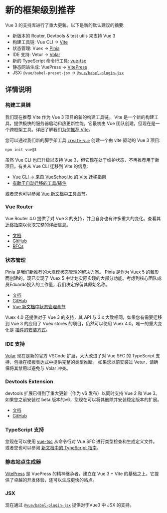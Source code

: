 # 新的框架级别推荐

Vue 3 的支持库进行了重大更新。以下是新的默认建议的摘要:

- 新版本的 Router, Devtools & test utils 来支持 Vue 3
- 构建工具链: Vue CLI -> [Vite](https://vitejs.dev/)
- 状态管理: Vuex -> [Pinia](https://pinia.vuejs.org/)
- IDE 支持: Vetur -> [Volar](https://marketplace.visualstudio.com/items?itemName=johnsoncodehk.volar)
- 新的 TypeScript 命令行工具: [vue-tsc](https://github.com/johnsoncodehk/volar/tree/master/vue-language-tools/vue-tsc)
- 静态网站生成: VuePress -> [VitePress](https://vitepress.vuejs.org/)
- JSX: `@vue/babel-preset-jsx` -> [`@vue/babel-plugin-jsx`](https://github.com/vuejs/babel-plugin-jsx)

## 详情说明

### 构建工具链

我们现在推荐 Vite 作为 Vue 3 项目的新的构建工具链。 Vite 是一个新的构建工具，提供极快的服务器启动和热更新性能。它最初由 Vue 团队创建，但现在是一个跨框架工具。详细了解我们[为何推荐 Vite](https://cn.vitejs.dev/guide/why.html)。

您可以通过我们新的脚手架工具 [`create-vue`](https://github.com/vuejs/create-vue) 创建一个由 vite 驱动的 Vue 3 项目:

```bash
npm init vue@3
```

虽然 Vue CLI 也已升级以支持 Vue 3，但它现在处于维护状态，不再推荐用于新项目。有关从 Vue CLI 迁移到 Vite 的信息:

- [Vue CLI -> 来自 VueSchool.io 的 Vite 迁移指南](https://vueschool.io/articles/vuejs-tutorials/how-to-migrate-from-vue-cli-to-vite/)
- [有助于自动迁移的工具/插件](https://github.com/vitejs/awesome-vite#vue-cli)

或者您也可以参阅 [Vue 新文档中工具章节](https://cn.vuejs.org/guide/scaling-up/tooling.html)。

### Vue Router

Vue Router 4.0 提供了对 Vue 3 的支持，并且自身也有许多重大的变化。查看其[迁移指南](https://router.vuejs.org/zh/guide/migration/index.html)以获取完整的详细信息。

- [文档](https://router.vuejs.org/zh/index.html)
- [GitHub](https://github.com/vuejs/router)
- [RFCs](https://github.com/vuejs/rfcs/pulls?q=is%3Apr+is%3Amerged+label%3Arouter)

### 状态管理

Pinia 是我们新推荐的大规模状态管理的解决方案。 Pinia 是作为 Vuex 5 的雏形而创建的，现已实现了 Vuex 5 中计划实际实现的大部分功能。考虑到核心团队成员Eduardo投入的工作量，我们决定保留其原始名称。

- [文档](https://pinia.vuejs.org/zh/index.html)
- [GitHub](https://github.com/vuejs/pinia)
- [Vue 新文档中状态管理章节](https://cn.vuejs.org/guide/scaling-up/state-management.html)

Vuex 4.0 还提供对于 Vue 3 的支持，其 API 与 3.x 大致相同，如果您有需要迁移到 Vue 3 的应用了 Vuex stores 的项目，仍然可以使用 Vuex 4.0。唯一的重大变化是 [插件的安装方式](https://vuex.vuejs.org/zh/guide/migrating-to-4-0-from-3-x.html#%E5%AE%89%E8%A3%85%E8%BF%87%E7%A8%8B)。



### IDE 支持

[Volar](https://github.com/johnsoncodehk/volar) 现在是新的官方 VSCode 扩展，大大改进了对 Vue SFC 的 TypeScript 支持，包括在模板表达式中提供完整的类型推断。
如果您以前安装过 Vetur，请确保将其禁用以避免与 Volar 冲突。



### Devtools Extension

devtools 扩展已得到了重大更新（作为 v6 发布）以同时支持 Vue 2 和 Vue 3。如果您之前安装过 beta 版本的v6，您现在可以将其删除并安装稳定版本的扩展。

- [文档](https://devtools.vuejs.org/guide/installation.html)
- [GitHub](https://github.com/vuejs/devtools)



### TypeScript 支持

您现在可以使用 [vue-tsc](https://github.com/johnsoncodehk/volar/tree/master/vue-language-tools/vue-tsc) 从命令行对 Vue SFC 进行类型检查和生成定义文件。
或者您也可以参阅 [新文档中的 TypeScript 指南](https://cn.vuejs.org/guide/typescript/overview.html)。



### 静态站点生成器

[VitePress](https://vitepress.vuejs.org/) 是 VuePress 的精神继承者，建立在 Vue 3 + Vite 的基础之上。它提供了卓越的开发体验，还可以生成更快的站点。



### JSX

现在通过  [`@vue/babel-plugin-jsx`](https://github.com/vuejs/babel-plugin-jsx)  提供对于Vue3 中 JSX 的支持。